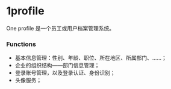 # 1profile
One profile 是一个员工或用户档案管理系统。

### Functions
* 基本信息管理：性别、年龄、职位、所在地区、所属部门、......；
* 企业的组织结构——部门信息管理；
* 登录账号管理，以及登录认证、身份识别；
* 头像服务；

